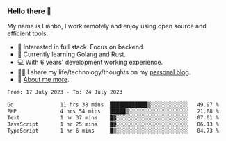 ### Hello there 👋

My name is Lianbo, I work remotely and enjoy using open source and efficient tools.

- 🔭 Interested in full stack. Focus on backend.
- 🌱 Currently learning Golang and Rust.
- 💻 With 6 years' development working experience.
- ✍🏻 I share my life/technology/thoughts on my [personal blog](https://godruoyi.com).
- 👒 [About me more](https://godruoyi.com/posts/About-godruoyi).

<!--START_SECTION:waka-->

```txt
From: 17 July 2023 - To: 24 July 2023

Go               11 hrs 38 mins  ████████████▒░░░░░░░░░░░░   49.97 %
PHP              4 hrs 54 mins   █████▒░░░░░░░░░░░░░░░░░░░   21.08 %
Text             1 hr 37 mins    █▓░░░░░░░░░░░░░░░░░░░░░░░   07.01 %
JavaScript       1 hr 25 mins    █▓░░░░░░░░░░░░░░░░░░░░░░░   06.13 %
TypeScript       1 hr 6 mins     █▒░░░░░░░░░░░░░░░░░░░░░░░   04.73 %
```

<!--END_SECTION:waka-->
